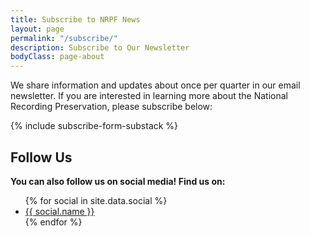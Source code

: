 ```yaml
---
title: Subscribe to NRPF News
layout: page
permalink: "/subscribe/"
description: Subscribe to Our Newsletter
bodyClass: page-about
---
```


We share information and updates about once per quarter in our email newsletter. If you are interested in learning more about the National Recording Preservation, please subscribe below:

{% include subscribe-form-substack %}

## Follow Us

**You can also follow us on social media! Find us on:**

<ul>
{% for social in site.data.social %}
 <li><a href="{{ social.link }}" title="Follow us on {{ social.name }}">{{ social.name }}</a></li>
{% endfor %}
</ul>
